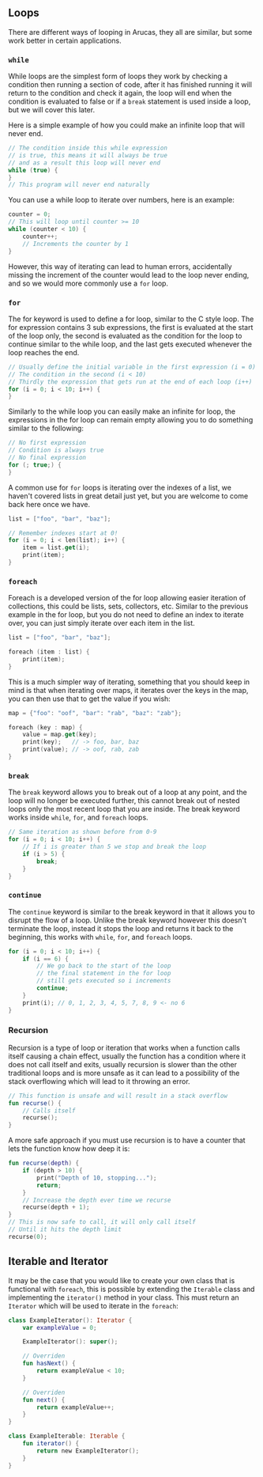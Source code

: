 ## Loops

There are different ways of looping in Arucas, they all are similar, but some work better in certain applications.

### `while`

While loops are the simplest form of loops they work by checking a condition then running a section of code, after it has finished running it will return to the condition and check it again, the loop will end when the condition is evaluated to false or if a `break` statement is used inside a loop, but we will cover this later.

Here is a simple example of how you could make an infinite loop that will never end.
```kotlin
// The condition inside this while expression 
// is true, this means it will always be true
// and as a result this loop will never end
while (true) {
}
// This program will never end naturally
```

You can use a while loop to iterate over numbers, here is an example:
```kotlin
counter = 0;
// This will loop until counter >= 10
while (counter < 10) {
    counter++;
    // Increments the counter by 1
}
```

However, this way of iterating can lead to human errors, accidentally missing the increment of the counter would lead to the loop never ending, and so we would more commonly use a `for` loop. 

### `for`

The for keyword is used to define a for loop, similar to the C style loop. The for expression contains 3 sub expressions, the first is evaluated at the start of the loop only, the second is evaluated as the condition for the loop to continue similar to the while loop, and the last gets executed whenever the loop reaches the end.
```kotlin
// Usually define the initial variable in the first expression (i = 0)
// The condition in the second (i < 10)
// Thirdly the expression that gets run at the end of each loop (i++)
for (i = 0; i < 10; i++) {
}
```

Similarly to the while loop you can easily make an infinite for loop, the expressions in the for loop can remain empty allowing you to do something similar to the following:
```kotlin
// No first expression
// Condition is always true
// No final expression
for (; true;) {
}
```

A common use for `for` loops is iterating over the indexes of a list, we haven't covered lists in great detail just yet, but you are welcome to come back here once we have.
```kotlin
list = ["foo", "bar", "baz"];

// Remember indexes start at 0!
for (i = 0; i < len(list); i++) {
    item = list.get(i);
    print(item);
}
```

### `foreach`

Foreach is a developed version of the for loop allowing easier iteration of collections, this could be lists, sets, collectors, etc.
Similar to the previous example in the for loop, but you do not need to define an index to iterate over, you can just simply iterate over each item in the list.
```kotlin
list = ["foo", "bar", "baz"];

foreach (item : list) {
    print(item);
}
```

This is a much simpler way of iterating, something that you should keep in mind is that when iterating over maps, it iterates over the keys in the map, you can then use that to get the value if you wish:
```kotlin
map = {"foo": "oof", "bar": "rab", "baz": "zab"};

foreach (key : map) {
    value = map.get(key);
    print(key);   // -> foo, bar, baz
    print(value); // -> oof, rab, zab
}
```

### `break`

The `break` keyword allows you to break out of a loop at any point, and the loop will no longer be executed further, this cannot break out of nested loops only the most recent loop that you are inside. The break keyword works inside `while`, `for`, and `foreach` loops.
```kotlin
// Same iteration as shown before from 0-9
for (i = 0; i < 10; i++) {
    // If i is greater than 5 we stop and break the loop
    if (i > 5) {
        break;
    }
}
```

### `continue`

The `continue` keyword is similar to the break keyword in that it allows you to disrupt the flow of a loop. Unlike the break keyword however this doesn't terminate the loop, instead it stops the loop and returns it back to the beginning, this works with `while`, `for`, and `foreach` loops.
```kotlin
for (i = 0; i < 10; i++) {
    if (i == 6) {
        // We go back to the start of the loop
        // the final statement in the for loop
        // still gets executed so i increments
        continue;
    }
    print(i); // 0, 1, 2, 3, 4, 5, 7, 8, 9 <- no 6
}
```

### Recursion

Recursion is a type of loop or iteration that works when a function calls itself causing a chain effect, usually the function has a condition where it does not call itself and exits, usually recursion is slower than the other traditional loops and is more unsafe as it can lead to a possibility of the stack overflowing which will lead to it throwing an error.
```kotlin
// This function is unsafe and will result in a stack overflow
fun recurse() {
    // Calls itself
    recurse();
}
```

A more safe approach if you must use recursion is to have a counter that lets the function know how deep it is:
```kotlin
fun recurse(depth) {
    if (depth > 10) {
        print("Depth of 10, stopping...");
        return;
    }
    // Increase the depth ever time we recurse
    recurse(depth + 1);
}
// This is now safe to call, it will only call itself
// Until it hits the depth limit
recurse(0);
```

## Iterable and Iterator

It may be the case that you would like to create your own class that is functional with `foreach`, this is possible by extending the `Iterable` class and implementing the `iterator()` method in your class. This must return an `Iterator` which will be used to iterate in the `foreach`:

```kotlin
class ExampleIterator(): Iterator {
    var exampleValue = 0;

    ExampleIterator(): super();

    // Overriden
    fun hasNext() {
        return exampleValue < 10;
    }

    // Overriden
    fun next() {
        return exampleValue++;
    }
}

class ExampleIterable: Iterable {
    fun iterator() {
        return new ExampleIterator();
    }
}
```


